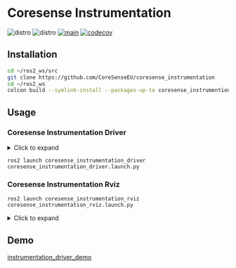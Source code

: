 # Coresense Instrumentation

![distro](https://img.shields.io/badge/Ubuntu%2022-Jammy%20Jellyfish-green)
![distro](https://img.shields.io/badge/ROS2-Humble-blue)
[![main](https://github.com/Juancams/coresense_instrumentation/actions/workflows/main.yaml/badge.svg?branch=main)](https://github.com/Juancams/coresense_instrumentation/actions/workflows/main.yaml)
[![codecov](https://codecov.io/gh/Juancams/coresense_instrumentation/graph/badge.svg?token=EvUIoImzzh)](https://codecov.io/gh/Juancams/coresense_instrumentation)

## Installation

```bash
cd ~/ros2_ws/src
git clone https://github.com/CoreSenseEU/coresense_instrumentation
cd ~/ros2_ws
colcon build --symlink-install --packages-up-to coresense_instrumention
```

## Usage
### Coresense Instrumentation Driver
<details>
<summary>Click to expand</summary>

```python
def generate_launch_description():

    names = ['scan_raw',
             'nav_vel',
             'image_raw']

    topics = ['/scan_raw',
              '/nav_vel',
              '/head_front_camera/rgb/image_raw']

    msgs = ['sensor_msgs::msg::LaserScan',
            'geometry_msgs::msg::Twist',
            'sensor_msgs::msg::Image']

    node_types = ['Producer',
                  'Consumer',
                  'Producer']

    ns = ''

    composable_nodes = []
    for topic, msg, name, node_type in zip(topics, msgs, names, node_types):
        composable_node = ComposableNode(
            package='coresense_instrumentation_driver',
            plugin='coresense_instrumentation_driver::Instrumentation'
                    + node_type + '<' + msg + '>',
            name=name + '_node',
            namespace=ns,
            parameters=[{'topic': topic,
                         'topic_type': msg,
                         'type': node_type}],
        )
        composable_nodes.append(composable_node)

    container = ComposableNodeContainer(
        name='coresense_container',
        namespace=ns,
        package='rclcpp_components',
        executable='component_container',
        composable_node_descriptions=composable_nodes,
        output='screen',
    )
```
You have to indicate the name you will give to your nodes, the topic you subscribe to, the type of message and whether you are going to subscribe or publish to the topic.

</details>

```shell
ros2 launch coresense_instrumentation_driver coresense_instrumentation_driver.launch.py
```

### Coresense Instrumentation Rviz
```shell
ros2 launch coresense_instrumentation_rviz coresense_instrumentation_rviz.launch.py
```

<details>
<summary>Click to expand</summary>

  
![image](https://github.com/Juancams/coresense_instrumentation/assets/44479765/fc2403ed-f39d-4b4d-ac86-57477d56342e)
![image](https://github.com/Juancams/coresense_instrumentation/assets/44479765/186e220d-ec4b-4071-9ecd-bc408d6e9725)

When you launch rviz, you will see on your right a panel like this, but with your nodes. Through the following buttons, you can activate/deactivate your nodes and create/delete your publishers/subscribers
</details>

## Demo
[instrumentation_driver_demo](https://github.com/Juancams/coresense_instrumentation/assets/44479765/e6cada5c-5071-4a41-b226-5dc5c18a37aa)
